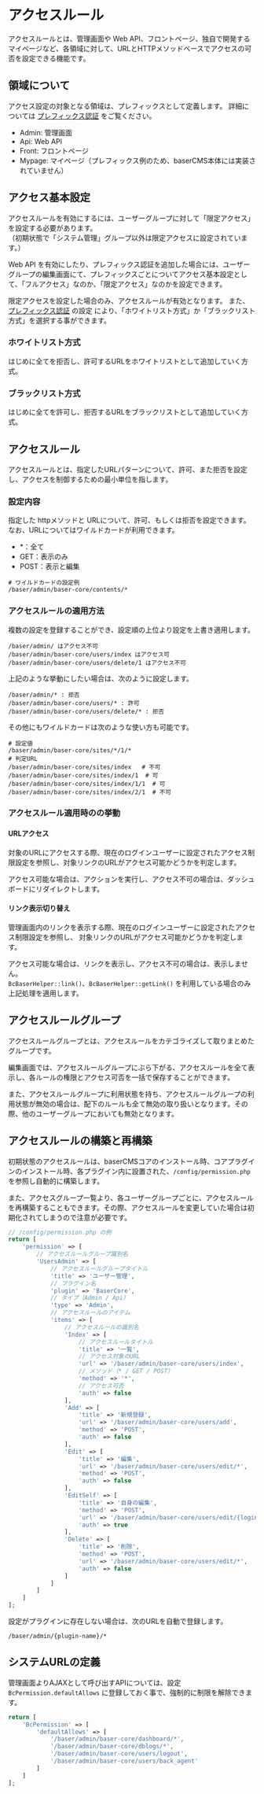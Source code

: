 # アクセスルール

アクセスルールとは、管理画面や Web API、フロントページ、独自で開発するマイページなど、各領域に対して、URLとHTTPメソッドベースでアクセスの可否を設定できる機能です。

## 領域について
アクセス設定の対象となる領域は、プレフィックスとして定義します。
詳細については [プレフィックス認証](../plugin/prefix_auth) をご覧ください。

- Admin: 管理画面
- Api: Web API
- Front: フロントページ
- Mypage: マイページ（プレフィックス例のため、baserCMS本体には実装されていません）

## アクセス基本設定
アクセスルールを有効にするには、ユーザーグループに対して「限定アクセス」を設定する必要があります。  
（初期状態で「システム管理」グループ以外は限定アクセスに設定されています。）
  
Web API を有効にしたり、プレフィックス認証を追加した場合には、ユーザーグループの編集画面にて、プレフィックスごとについてアクセス基本設定として、「フルアクセス」なのか、「限定アクセス」なのかを設定できます。  

限定アクセスを設定した場合のみ、アクセスルールが有効となります。 
また、[プレフィックス認証](../../plugin/prefix_auth) の設定 により、「ホワイトリスト方式」か「ブラックリスト方式」を選択する事ができます。

### ホワイトリスト方式
はじめに全てを拒否し、許可するURLをホワイトリストとして追加していく方式。

### ブラックリスト方式
はじめに全てを許可し、拒否するURLをブラックリストとして追加していく方式。


## アクセスルール
アクセスルールとは、指定したURLパターンについて、許可、また拒否を設定し、アクセスを制御するための最小単位を指します。

### 設定内容
指定した httpメソッドと URLについて、許可、もしくは拒否を設定できます。  
なお、URLについてはワイルドカードが利用できます。

- *：全て
- GET：表示のみ
- POST：表示と編集

```shell
# ワイルドカードの設定例
/baser/admin/baser-core/contents/*
```

### アクセスルールの適用方法

複数の設定を登録することができ、設定順の上位より設定を上書き適用します。

```shell
/baser/admin/ はアクセス不可
/baser/admin/baser-core/users/index はアクセス可
/baser/admin/baser-core/users/delete/1 はアクセス不可
```
上記のような挙動にしたい場合は、次のように設定します。
```shell
/baser/admin/* : 拒否
/baser/admin/baser-core/users/* : 許可
/baser/admin/baser-core/users/delete/* : 拒否
```
その他にもワイルドカードは次のような使い方も可能です。
```shell
# 設定値
/baser/admin/baser-core/sites/*/1/*
# 判定URL
/baser/admin/baser-core/sites/index   # 不可
/baser/admin/baser-core/sites/index/1  # 可
/baser/admin/baser-core/sites/index/1/1  # 可
/baser/admin/baser-core/sites/index/2/1  # 不可
```

### アクセスルール適用時のの挙動
#### URLアクセス
対象のURLにアクセスする際、現在のログインユーザーに設定されたアクセス制限設定を参照し、対象リンクのURLがアクセス可能かどうかを判定します。

アクセス可能な場合は、アクションを実行し、アクセス不可の場合は、ダッシュボードにリダイレクトします。

#### リンク表示切り替え
管理画面内のリンクを表示する際、現在のログインユーザーに設定されたアクセス制限設定を参照し、
対象リンクのURLがアクセス可能かどうかを判定します。

アクセス可能な場合は、リンクを表示し、アクセス不可の場合は、表示しません。  
`BcBaserHelper::link()`、`BcBaserHelper::getLink()` を利用している場合のみ上記処理を適用します。



## アクセスルールグループ
アクセスルールグループとは、アクセスルールをカテゴライズして取りまとめたグループです。

編集画面では、アクセスルールグループにぶら下がる、アクセスルールを全て表示し、各ルールの権限とアクセス可否を一括で保存することができます。

また、アクセスルールグループに利用状態を持ち、アクセスルールグループの利用状態が無効の場合は、配下のルールも全て無効の取り扱いとなります。その際、他のユーザーグループにおいても無効となります。

## アクセスルールの構築と再構築
初期状態のアクセスルールは、baserCMSコアのインストール時、コアプラグインのインストール時、各プラグイン内に設置された、`/config/permission.php` を参照し自動的に構築します。

また、アクセスグループ一覧より、各ユーザーグループごとに、アクセスルールを再構築することもできます。その際、アクセスルールを変更していた場合は初期化されてしまうので注意が必要です。

```php
// /config/permission.php の例
return [
    'permission' => [
        // アクセスルールグループ識別名
        'UsersAdmin' => [
            // アクセスルールグループタイトル
            'title' => 'ユーザー管理',
            // プラグイン名
            'plugin' => 'BaserCore',
            // タイプ（Admin / Api）
            'type' => 'Admin',
            // アクセスルールのアイテム
            'items' => [
                // アクセスルールの識別名
                'Index' => [
                    // アクセスルールタイトル
                    'title' => '一覧',
                    // アクセス対象のURL
                    'url' => '/baser/admin/baser-core/users/index',
                    // メソッド（* / GET / POST）
                    'method' => '*',
                    // アクセス可否
                    'auth' => false
                ],
                'Add' => [
                    'title' => '新規登録',
                    'url' => '/baser/admin/baser-core/users/add',
                    'method' => 'POST',
                    'auth' => false
                ],
                'Edit' => [
                    'title' => '編集',
                    'url' => '/baser/admin/baser-core/users/edit/*',
                    'method' => 'POST',
                    'auth' => false
                ],
                'EditSelf' => [
                    'title' => '自身の編集',
                    'method' => 'POST',
                    'url' => '/baser/admin/baser-core/users/edit/{loginUserId}',
                    'auth' => true
                ],
                'Delete' => [
                    'title' => '削除',
                    'method' => 'POST',
                    'url' => '/baser/admin/baser-core/users/edit/*',
                    'auth' => false
                ]
            ]
        ]
    ]
];
```
設定がプラグインに存在しない場合は、次のURLを自動で登録します。

```shell
/baser/admin/{plugin-name}/*
```

## システムURLの定義
管理画面よりAJAXとして呼び出すAPIについては、設定 `BcPermission.defaultAllows` に登録しておく事で、強制的に制限を解除できます。

```php
return [
    'BcPermission' => [
        'defaultAllows' => [
            '/baser/admin/baser-core/dashboard/*',
            '/baser/admin/baser-core/dblogs/*',
            '/baser/admin/baser-core/users/logout',
            '/baser/admin/baser-core/users/back_agent'
        ]
    ]    
];
```
